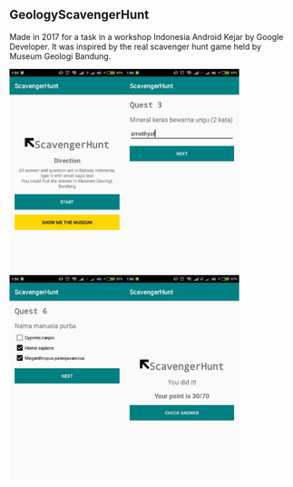 ## GeologyScavengerHunt

Made in 2017 for a task in a workshop Indonesia Android Kejar by Google Developer. It was inspired by the real scavenger hunt game held by Museum Geologi Bandung.

<img src="ss1.jpg" height="360"><img src="ss3.jpg" height="360">
<img src="ss4.jpg" height="360"><img src="ss5.jpg" height="360">
